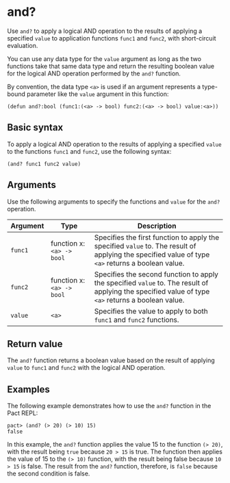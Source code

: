 # and?

Use `and?` to apply a logical AND operation to the results of applying a specified `value` to application functions `func1` and `func2`, with short-circuit evaluation.

You can use any data type for the `value` argument as long as the two functions take that same data type and return the resulting boolean value for the logical AND operation performed by the `and?` function.

By convention, the data type `<a>` is used if an argument represents a type-bound parameter like the `value` argument in this function: 

```pact
(defun and?:bool (func1:(<a> -> bool) func2:(<a> -> bool) value:<a>))
```

## Basic syntax

To apply a logical AND operation to the results of applying a specified `value` to the functions `func1` and `func2`, use the following syntax:

```pact
(and? func1 func2 value)
```

## Arguments

Use the following arguments to specify the functions and `value` for the `and?` operation.

| Argument | Type | Description |
| --- | --- | --- |
| `func1` | function x: `<a> -> bool` | Specifies the first function to apply the specified `value` to. The result of applying the specified value of type `<a>` returns a boolean value. |
| `func2` | function x: `<a> -> bool` | Specifies the second function to apply the specified `value` to. The result of applying the specified value of type `<a>` returns a boolean value.|
| `value` | `<a>` | Specifies the value to apply to both `func1` and `func2` functions. |

## Return value

The `and?` function returns a boolean value based on the result of applying `value` to `func1` and `func2` with the logical AND operation.

## Examples

The following example demonstrates how to use the `and?` function in the Pact REPL:

```pact
pact> (and? (> 20) (> 10) 15)
false
```

In this example, the `and?` function applies the value 15 to the function `(> 20)`, with the result being `true` because `20 > 15` is true.
The function then applies the value of 15 to the `(> 10)` function, with the result being false because `10 > 15` is false.
The result from the `and?` function, therefore, is `false` because the second condition is false.
